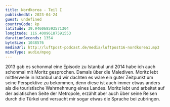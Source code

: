 ```yaml
---
title: Nordkorea - Teil I
publishedAt: 2023-04-24
guest: undefined
countryCode: kp
latitude: 39.946068593571304
longitude: 116.40096187591553
durationSeconds: 1354
byteSize: 1048576 
mediaUrl: http://luftpost-podcast.de/media/luftpost16-nordkorea1.mp3
mimeType: audio/mpeg
---
```


2013 gab es schonmal eine Episode zu Istanbul und 2014 habe ich auch schonmal mit Moritz gesprochen. Damals über die Malediven. Moritz lebt mittlerweile in Istanbul und wir dachten es wäre ein guter Zeitpunkt um seine Perspektive zu bekommen, denn diese ist auch immer etwas anders als die touristische Wahrnehmung eines Landes. Moritz lebt und arbeitet auf der asiatischen Seite der Metropole, erzählt aber auch über seine Reisen durch die Türkei und versucht mir sogar etwas die Sprache bei zubringen.
